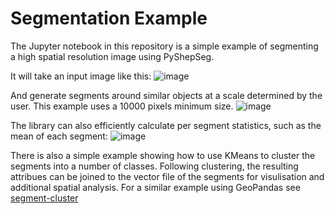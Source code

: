 # Segmentation Example
The Jupyter notebook in this repository is a simple example of segmenting a high spatial resolution image using PyShepSeg.

It will take an input image like this:
![image](https://user-images.githubusercontent.com/1754742/188751952-9925255d-a2b6-4748-a1df-778e1e742333.png)

And generate segments around similar objects at a scale determined by the user. This example uses a 10000 pixels minimum size.
![image](https://user-images.githubusercontent.com/1754742/188752052-4fd9187a-445f-4cb8-9c0b-d9977fec5556.png)

The library can also efficiently calculate per segment statistics, such as the mean of each segment:
![image](https://user-images.githubusercontent.com/1754742/188752082-b2e3c821-e2cc-437f-8ab4-92a7b9bf35b3.png)


There is also a simple example showing how to use KMeans to cluster the segments into a number of classes. Following clustering, the resulting attribues can be joined to the vector file of the segments for visulisation and additional spatial analysis. For a similar example using GeoPandas see [segment-cluster](https://github.com/petescarth/segment-cluster)
